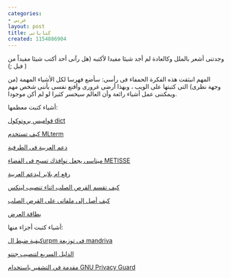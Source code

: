 ```yaml
---
categories:
- عربي
layout: post
title: كتاباتى
created: 1154886904
---
```

وجدتنى أشعر بالملل وكالعادة لم أجد شيئا مفيدا لأكتبه (هل رآنى أحد أكتب شيئا مفيداً من فبل ;) )

المهم انبثقت هذه الفكرة الحمفاء فى رأسى: سأضع فهرسا لكل الأشياء المهمة (من وجهة نظرى) التى كتبتها على الويب ، وبهذا أرضى غرورى وأقنع نفسى بأننى شخص مهم ويمكننى عمل أشياء رائعة وأن العالم سيخسر كثيرا لو لم أكن موجودا.

أشياء كتبت معظمها:

[قواميس بروتوكول dict](http://www.eglug.org/Dict)

[كيف تستخدم MLterm](http://www.eglug.org/MltermHowto)

[دعم العربية فى الطرفية](http://www.eglug.org/ArabicTerminal)

[ميتاسى يجعل نوافذك تسبح فى الفضاء METISSE](http://www.eglug.org/Metisse)

[رقع ام بلاير ليدعم العربية](http://www.eglug.org/MPlayerArabicPatch)

[كيف تقسم القرص الصلب اثناء تنصيب لينكس](http://www.linux-egypt.org/article.php?a=17)

[كيف أصل إلى ملفاتى على القرص الصلب](http://www.linux-egypt.org/article.php?a=15)

[بطاقة العرض](http://www.linux-egypt.org/article.php?a=12)

أشياء كتبت أجزاء منها:

[كيفية ضبط الurpm فى توزيعة mandriva](http://www.eglug.org/URPM)

[الدليل السريع لتنصيب جنتو](http://www.eglug.org/GentooInstallGuideArabic)

[مقدمة في التشفير باستخدام GNU Privacy Guard](http://www.eglug.org/gpg_intro)

